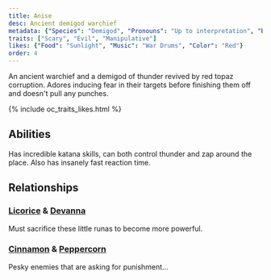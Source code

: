 ```yaml
---
title: Anise
desc: Ancient demigod warchief
metadata: {"Species": "Demigod", "Pronouns": "Up to interpretation", "Birthday": "???", "Height": "226 cm"}
traits: ["Scary", "Evil", "Manipulative"]
likes: {"Food": "Sunlight", "Music": "War Drums", "Color": "Red"}
order: 4
---
```

An ancient warchief and a demigod of thunder revived by red topaz corruption. Adores inducing fear in their targets before finishing them off and doesn't pull any punches.

{% include oc_traits_likes.html %}

## Abilities
Has incredible katana skills, can both control thunder and zap around the place. Also has insanely fast reaction time.

## Relationships
### [Licorice](/ocs/licorice) & [Devanna](/ocs/devanna)
Must sacrifice these little runas to become more powerful.
### [Cinnamon](/ocs/cinnamon) & [Peppercorn](/ocs/peppercorn)
Pesky enemies that are asking for punishment...
